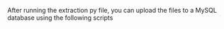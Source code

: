 After running the extraction py file, you can upload the files to a MySQL database using the following scripts
